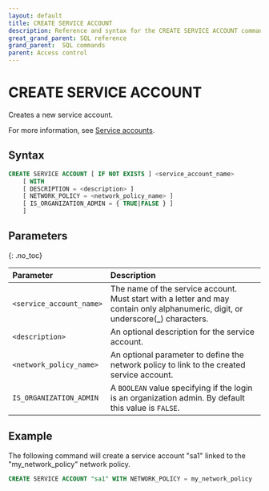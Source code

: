 ```yaml
---
layout: default
title: CREATE SERVICE ACCOUNT
description: Reference and syntax for the CREATE SERVICE ACCOUNT command.
great_grand_parent: SQL reference
grand_parent:  SQL commands
parent: Access control
---
```


# CREATE SERVICE ACCOUNT
Creates a new service account.

For more information, see [Service accounts](../../../Guides/managing-your-organization/service-accounts.md).

## Syntax

```sql
CREATE SERVICE ACCOUNT [ IF NOT EXISTS ] <service_account_name> 
    [ WITH
    [ DESCRIPTION = <description> ] 
    [ NETWORK_POLICY = <network_policy_name> ]
    [ IS_ORGANIZATION_ADMIN = { TRUE|FALSE } ]
    ]
```

## Parameters 
{: .no_toc} 

| Parameter  | Description |
| :--------- | :---------- |
| `<service_account_name>`                              | The name of the service account. Must start with a letter and may contain only alphanumeric, digit, or underscore(_) characters.  |
| `<description>` | An optional description for the service account. |
| `<network_policy_name>`                      | An optional parameter to define the network policy to link to the created service account. |
| `IS_ORGANIZATION_ADMIN`       | A `BOOLEAN` value specifying if the login is an organization admin. By default this value is `FALSE`. |


## Example

The following command will create a service account "sa1" linked to the "my_network_policy" network policy. 

```sql
CREATE SERVICE ACCOUNT "sa1" WITH NETWORK_POLICY = my_network_policy
```
